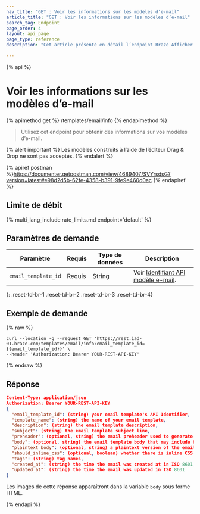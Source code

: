 ```yaml
---
nav_title: "GET : Voir les informations sur les modèles d’e-mail"
article_title: "GET : Voir les informations sur les modèles d’e-mail"
search_tag: Endpoint
page_order: 4
layout: api_page
page_type: reference
description: "Cet article présente en détail l’endpoint Braze Afficher les modèles d’e-mail."

---
```

{% api %}
# Voir les informations sur les modèles d’e-mail
{% apimethod get %}
/templates/email/info
{% endapimethod %}

> Utilisez cet endpoint pour obtenir des informations sur vos modèles d’e-mail.

{% alert important %}
Les modèles construits à l’aide de l’éditeur Drag & Drop ne sont pas acceptés.
{% endalert %}

{% apiref postman %}https://documenter.getpostman.com/view/4689407/SVYrsdsG?version=latest#e98d2d5b-62fe-4358-b391-9fe9e460d0ac {% endapiref %}

## Limite de débit

{% multi_lang_include rate_limits.md endpoint='default' %}

## Paramètres de demande

| Paramètre | Requis | Type de données | Description |
|---|---|---|---|
| `email_template_id`  | Requis | String | Voir [Identifiant API modèle e-mail]({{site.baseurl}}/api/identifier_types/). |
{: .reset-td-br-1 .reset-td-br-2 .reset-td-br-3  .reset-td-br-4}

## Exemple de demande
{% raw %}
```
curl --location -g --request GET 'https://rest.iad-01.braze.com/templates/email/info?email_template_id={{email_template_id}}' \
--header 'Authorization: Bearer YOUR-REST-API-KEY'
```
{% endraw %}

## Réponse 

```json
Content-Type: application/json
Authorization: Bearer YOUR-REST-API-KEY
{
  "email_template_id": (string) your email template's API Identifier,
  "template_name": (string) the name of your email template,
  "description": (string) the email template description,
  "subject": (string) the email template subject line,
  "preheader": (optional, string) the email preheader used to generate previews in some clients),
  "body": (optional, string) the email template body that may include HTML,
  "plaintext_body": (optional, string) a plaintext version of the email template body,
  "should_inline_css": (optional, boolean) whether there is inline CSS in the body of the template - defaults to the css inlining value for the App Group,
  "tags": (string) tag names,
  "created_at": (string) the time the email was created at in ISO 8601,
  "updated_at": (string) the time the email was updated in ISO 8601
}
```

Les images de cette réponse apparaîtront dans la variable `body` sous forme HTML.

{% endapi %}
